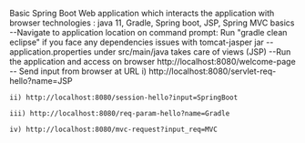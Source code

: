 Basic Spring Boot Web application which interacts the application with browser
technologies : java 11, Gradle, Spring boot, JSP, Spring MVC basics
--Navigate to application location on command prompt:
Run "gradle clean eclipse" if you face any dependencies issues with tomcat-jasper jar
--application.properties under src/main/java takes care of views (JSP)
--Run the application and access on browser 
	http://localhost:8080/welcome-page
-- Send input from browser at URL
	i) http://localhost:8080/servlet-req-hello?name=JSP
	
	ii) http://localhost:8080/session-hello?input=SpringBoot
	
	iii) http://localhost:8080/req-param-hello?name=Gradle
	
	iv) http://localhost:8080/mvc-request?input_req=MVC
	
  
